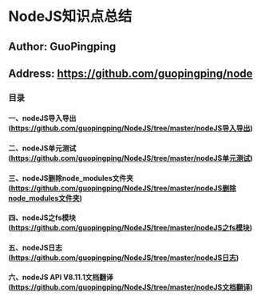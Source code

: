 NodeJS知识点总结
=================
Author: GuoPingping
-----------------------
Address: https://github.com/guopingping/node
---------------------------------------------
### 目录
#### 一、nodeJS导入导出 (https://github.com/guopingping/NodeJS/tree/master/nodeJS导入导出)
#### 二、nodeJS单元测试 (https://github.com/guopingping/NodeJS/tree/master/nodeJS单元测试)
#### 三、nodeJS删除node_modules文件夹 (https://github.com/guopingping/NodeJS/tree/master/nodeJS删除node_modules文件夹)
#### 四、nodeJS之fs模块 (https://github.com/guopingping/NodeJS/tree/master/nodeJS之fs模块)
#### 五、nodeJS日志 (https://github.com/guopingping/NodeJS/tree/master/nodeJS日志)
#### 六、nodeJS API V8.11.1文档翻译 (https://github.com/guopingping/NodeJS/tree/master/nodeJS文档翻译)